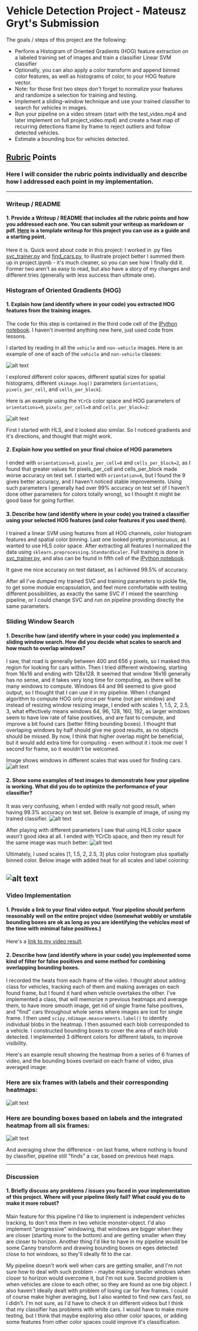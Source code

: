 # Vehicle Detection Project - Mateusz Gryt's Submission

The goals / steps of this project are the following:

* Perform a Histogram of Oriented Gradients (HOG) feature extraction on a labeled training set of images and train a classifier Linear SVM classifier
* Optionally, you can also apply a color transform and append binned color features, as well as histograms of color, to your HOG feature vector.
* Note: for those first two steps don't forget to normalize your features and randomize a selection for training and testing.
* Implement a sliding-window technique and use your trained classifier to search for vehicles in images.
* Run your pipeline on a video stream (start with the test_video.mp4 and later implement on full project_video.mp4) and create a heat map of recurring detections frame by frame to reject outliers and follow detected vehicles.
* Estimate a bounding box for vehicles detected.

[//]: # (Image References)
[image1]: ./writeup_images/cars_notcars.jpg
[image2]: ./writeup_images/hog_training.jpg
[image3]: ./writeup_images/windows.jpg
[image4]: ./writeup_images/scale1_test1.jpg
[image5]: ./writeup_images/YCbCr.jpg
[image6]: ./writeup_images/test1.jpg
[image7]: ./writeup_images/.png
[image10]: ./writeup_images/all_heatmap.png
[image11]: ./writeup_images/averaged_heatmap.png


[video1]: ./project.mp4

## [Rubric](https://review.udacity.com/#!/rubrics/513/view) Points
### Here I will consider the rubric points individually and describe how I addressed each point in my implementation.

---
### Writeup / README

#### 1. Provide a Writeup / README that includes all the rubric points and how you addressed each one.  You can submit your writeup as markdown or pdf.  [Here](https://github.com/udacity/CarND-Vehicle-Detection/blob/master/writeup_template.md) is a template writeup for this project you can use as a guide and a starting point.

Here it is. Quick word about code in this project:
I worked in .py files [svc_trainer.py](svc_trainer.py) and [find_cars.py](find_cars.py), to illustrate project better I
summed them up in project.ipynb - it's much cleaner, so you can see how I finally did it. Former two aren't as easy to
read, but also have a story of my changes and different tries (generally with less success than ultimate one).

### Histogram of Oriented Gradients (HOG)

#### 1. Explain how (and identify where in your code) you extracted HOG features from the training images.

The code for this step is contained in the third code cell of the [IPython notebook](project.ipynb).
I haven't invented anything new here, just used code from lessons.

I started by reading in all the `vehicle` and `non-vehicle` images.  Here is an example of one of each of the `vehicle` and `non-vehicle` classes:

![alt text][image1]

I explored different color spaces, different spatial sizes for spatial histograms, different `skimage.hog()` parameters (`orientations`, `pixels_per_cell`, and `cells_per_block`).

Here is an example using the `YCrCb` color space and HOG parameters of `orientations=9`, `pixels_per_cell=8` and `cells_per_block=2`:

![alt text][image2]

First I started with HLS, and it looked also similar. So I noticed gradients and it's directions, and thought that might work.

#### 2. Explain how you settled on your final choice of HOG parameters

I ended with `orientations=9`, `pixels_per_cell=8` and `cells_per_block=2`, as I found that greater values for pixels_per_cell
and cells_per_block made worse accuracy on test set. I started with `orientation=6`, but I found the 9 gives better accuracy,
and I haven't noticed stable improvements. Using such parameters I generally had over 99% accuracy on test set (if I haven't done other
parameters for colors totally wrong), so I thought it might be good base for going further.


#### 3. Describe how (and identify where in your code) you trained a classifier using your selected HOG features (and color features if you used them).

I trained a linear SVM using features from all HOG channels, color histogram features and spatial color binning. Last one
looked pretty promiscuous, as I wanted to use HLS color space. After extracting all features I normalized the data using
`sklearn.preprocessing.StandardScaler`. Full training is done in [svc_trainer.py](./svc_trainer.py), and also can be found
in fifth cell of the [IPython notebook](./project.ipynb).

It gave me nice accuracy on test dataset, as I achieved 99.5% of accuracy.

After all I've dumped my trained SVC and training parameters to pickle file, to get some module encapsulation, and feel
more comfortable with testing different possibilities, as exactly the same SVC if I mixed the searching pipeline, or I
could change SVC and run on pipeline providing directly the same parameters.

### Sliding Window Search

#### 1. Describe how (and identify where in your code) you implemented a sliding window search.  How did you decide what scales to search and how much to overlap windows?

I saw, that road is generally between 400 and 656 y pixels, so I masked this region for looking for cars within. Then I tried
different windowing, starting from 16x16 and ending with 128x128. It seemed that window 16x16 generally has no sense,
and it takes very long time for computing, as there will be many windows to compute. Windows 64 and 96 seemed to give good
output, so I thought that I can use it in my pipeline. When I changed algorithm to compute HOG only once per frame (not
per window) and instead of resizing window resizing image, I ended with scales 1, 1.5, 2, 2.5, 3, what effectively means
windows 64, 96, 128, 160, 192, as larger windows seem to have low rate of false positives, and are fast to compute, and
improve a bit found cars (better fitting bounding boxes). I thought that overlaping windows by half should give me good
results, as no objects should be missed. By now, I think that higher overlap might be beneficial, but it would add extra
time for computing - even without it i took me over 1 second for frame, so it wouldn't be welcomed.

Image shows windows in different scales that was used for finding cars.
![alt text][image3]

#### 2. Show some examples of test images to demonstrate how your pipeline is working.  What did you do to optimize the performance of your classifier?

It was very confusing, when I ended with really not good result, when having 99.3% accuracy on test set. Below is example
of image, of using my trained classifier.
![alt text][image4]

After playing with different parameters I saw that using HLS color space wasn't good idea at all. I ended with YCrCb
space, and then my result for the same image was much better:
![alt text][image5]

Ultimately, I used scales [1, 1.5, 2, 2.5, 3] plus color histogram plus spatially binned color. Below image with added
heat for all scales and label coloring:

![alt text][image6]
---

### Video Implementation

#### 1. Provide a link to your final video output.  Your pipeline should perform reasonably well on the entire project video (somewhat wobbly or unstable bounding boxes are ok as long as you are identifying the vehicles most of the time with minimal false positives.)
Here's a [link to my video result](./writeup_images/project.mp4).


#### 2. Describe how (and identify where in your code) you implemented some kind of filter for false positives and some method for combining overlapping bounding boxes.

I recorded the heats from each frame of the video. I thought about adding class for vehicles, tracking each of them
and making averages on each found frame, but I found it hard when vehicle overtakes the other.
I've implemented a class, that will memorize n previous heatmaps and average them, to have more smooth
image, get rid of single frame false positives, and "find" cars throughout whole series where images are lost for single
frame.
I then used `scipy.ndimage.measurements.label()` to identify individual blobs in the heatmap.
I then assumed each blob corresponded to a vehicle.  I constructed bounding boxes to cover the area of each blob detected.
I implemented 3 different colors for different labels, to improve visibility.

Here's an example result showing the heatmap from a series of 6 frames of video,
and the bounding boxes overlaid on each frame of video, plus averaged image:

### Here are six frames with labels and their corresponding heatmaps:

![alt text][image10]

### Here are bounding boxes based on labels and the integrated heatmap from all six frames:
![alt text][image11]

And averaging show the difference - on last frame, where nothing is found by classifier, pipeline still "finds" a car,
based on previous heat maps.


---

### Discussion

#### 1. Briefly discuss any problems / issues you faced in your implementation of this project.  Where will your pipeline likely fail?  What could you do to make it more robust?

Main feature for this pipeline I'd like to implement is independent vehicles tracking, to don't mix them in two vehicle
monster-object. I'd also implement "progressive" windowing, that windows are bigger when they are closer (starting more
to the bottom) and are getting smaller when they are closer to horizon. Another thing I'd like to have in my pipeline
would be some Canny transform and drawing bounding boxes on eges detected close to hot windows, so they'll ideally fit to the car.

My pipeline doesn't work well when cars are
getting smaller, and I'm not sure how to deal with such problem - maybe making smaller windows when closer to horizon
would overcome it, but I'm not sure. Second problem is when vehicles are close to each other, so they are found as
one big object. I also haven't ideally dealt with problem of losing car for few frames. I could of course make higher
averaging, but I also wanted to find new cars fast, so I didn't. I'm not sure, as I'd have to check it on different videos
but I think that my classifier has problems with white cars. I would have to make more testing, but I think that
maybe exploring also other color spaces, or adding some features from other color spaces could improve it's classification.
